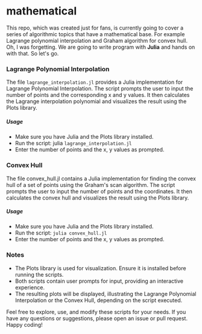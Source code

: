 # mathematical

This repo, which was created just for fans, is currently going to cover a series of algorithmic topics that have a mathematical base. For example Lagrange polynomial interpolation and Graham algorithm for convex hull.
Oh, I was forgetting. We are going to write program with **Julia** and hands on with that. So let's go.

### Lagrange Polynomial Interpolation

The file `lagrange_interpolation.jl` provides a Julia implementation for Lagrange Polynomial Interpolation. The script prompts the user to input the number of points and the corresponding x and y values. It then calculates the Lagrange interpolation polynomial and visualizes the result using the Plots library.

##### Usage

+ Make sure you have Julia and the Plots library installed.
+ Run the script: julia `lagrange_interpolation.jl`
+ Enter the number of points and the x, y values as prompted.

### Convex Hull

The file convex_hull.jl contains a Julia implementation for finding the convex hull of a set of points using the Graham's scan algorithm. The script prompts the user to input the number of points and the coordinates. It then calculates the convex hull and visualizes the result using the Plots library.

##### Usage

+ Make sure you have Julia and the Plots library installed.
+ Run the script: `julia convex_hull.jl`
+ Enter the number of points and the x, y values as prompted.

### Notes

+ The Plots library is used for visualization. Ensure it is installed before running the scripts.
+ Both scripts contain user prompts for input, providing an interactive experience.
+ The resulting plots will be displayed, illustrating the Lagrange Polynomial Interpolation or the Convex Hull, depending on the script executed.

Feel free to explore, use, and modify these scripts for your needs. If you have any questions or suggestions, please open an issue or pull request. Happy coding!

